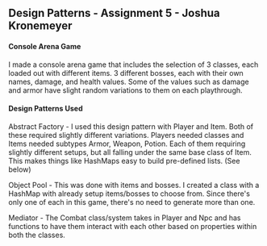 ## Design Patterns - Assignment 5 - Joshua Kronemeyer
#### Console Arena Game
I made a console arena game that includes the selection of 3 classes, each loaded out with different items. 3 different bosses,
each with their own names, damage, and health values. Some of the values such as damage and armor have slight random
variations to them on each playthrough.

#### Design Patterns Used
Abstract Factory - I used this design pattern with Player and Item. Both of these required slightly different variations.
Players needed classes and Items needed subtypes Armor, Weapon, Potion. Each of them requiring slightly different setups, but
all falling under the same base class of Item. This makes things like HashMaps easy to build pre-defined lists. (See below)

Object Pool - This was done with items and bosses. I created a class with a HashMap with already setup items/bosses to
choose from. Since there's only one of each in this game, there's no need to generate more than one.

Mediator - The Combat class/system takes in Player and Npc and has functions to have them interact with each other based
on properties within both the classes.